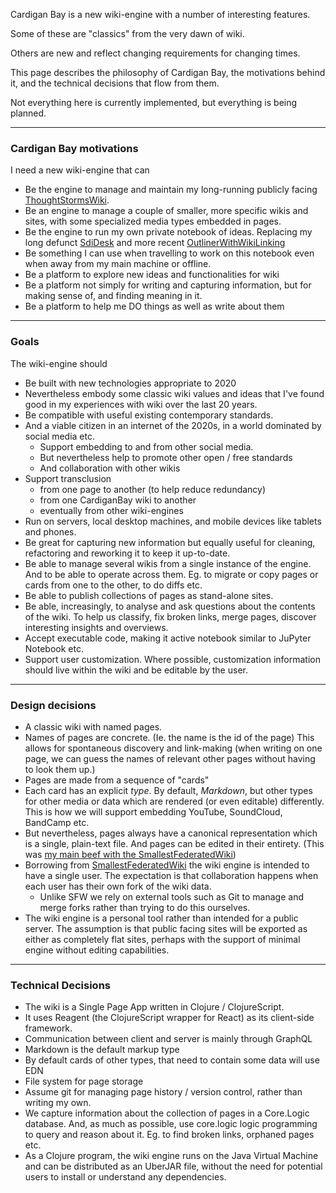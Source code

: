 Cardigan Bay is a new wiki-engine with a number of interesting features.

Some of these are "classics" from the very dawn of wiki.

Others are new and reflect changing requirements for changing times.

This page describes the philosophy of Cardigan Bay, the motivations behind it, and the technical decisions that flow from them.

Not everything here is currently implemented, but everything is being planned.

----

### Cardigan Bay motivations


I need a new wiki-engine that can 
* Be the engine to manage and maintain my long-running publicly facing [ThoughtStormsWiki](http://thoughtstorms.info/view/ThoughtStorms).
* Be an engine to manage a couple of smaller, more specific wikis and sites, with some specialized media types embedded in pages. 
* Be the engine to run my own private notebook of ideas. Replacing my long defunct [SdiDesk](http://thoughtstorms.info/view/SdiDesk) and more recent [OutlinerWithWikiLinking](http://thoughtstorms.info/view/OutlinerWithWikiLinking)
* Be something I can use when travelling to work on this notebook even when away from my main machine or offline.
* Be a platform to explore new ideas and functionalities for wiki
* Be a platform not simply for writing and capturing information, but for making sense of, and finding meaning in it.
* Be a platform to help me DO things as well as write about them

----

### Goals

The wiki-engine should

* Be built with new technologies appropriate to 2020
* Nevertheless embody some classic wiki values and ideas that I've found good in my experiences with wiki over the last 20 years.
* Be compatible with useful existing contemporary standards. 
* And a viable citizen in an internet of the 2020s, in a world dominated by social media etc.
  * Support embedding to and from other social media.
  * But nevertheless help to promote other open / free standards
  * And collaboration with other wikis
* Support transclusion
  * from one page to another (to help reduce redundancy)
  * from one CardiganBay wiki to another
  * eventually from other wiki-engines 
* Run on servers, local desktop machines, and mobile devices like tablets and phones. 
* Be great for capturing new information but equally useful for cleaning, refactoring and reworking it to keep it up-to-date. 
* Be able to manage several wikis from a single instance of the engine. And to be able to operate across them. Eg. to migrate or copy pages or cards from one to the other, to do diffs etc.
* Be able to publish collections of pages as stand-alone sites.
* Be able, increasingly, to analyse and ask questions about the contents of the wiki. To help us classify, fix broken links, merge pages, discover interesting insights and overviews.
* Accept executable code, making it active notebook similar to JuPyter Notebook etc.
* Support user customization. Where possible, customization information should live within the wiki and be editable by the user.

----

### Design decisions

* A classic wiki with named pages.
* Names of pages are concrete. (Ie. the name is the id of the page) This allows for spontaneous discovery and link-making (when writing on one page, we can guess the names of relevant other pages without having to look them up.)
* Pages are made from a sequence of "cards"
* Each card has an explicit *type*. By default, *Markdown*, but other types for other media or data which are rendered (or even editable) differently. This is how we will support embedding YouTube, SoundCloud, BandCamp etc.
* But nevertheless, pages always have a canonical representation which is a single, plain-text file. And pages can be edited in their entirety. (This was [my main beef with the SmallestFederatedWiki](http://thoughtstorms.info/view/LeavingTheSFW))
* Borrowing from [SmallestFederatedWiki](http://fed.wiki.org/view/welcome-visitors) the wiki engine is intended to have a single user. The expectation is that collaboration happens when each user has their own fork of the wiki data. 
  * Unlike SFW we rely on external tools such as Git to manage and merge forks rather than trying to do this ourselves.
* The wiki engine is a personal tool rather than intended for a public server. The assumption is that public facing sites will be exported as either as completely flat sites, perhaps with the support of minimal engine without editing capabilities.

----

### Technical Decisions

* The wiki is a Single Page App written in Clojure / ClojureScript. 
* It uses Reagent (the ClojureScript wrapper for React) as its client-side framework.
* Communication between client and server is mainly through GraphQL
* Markdown is the default markup type
* By default cards of other types, that need to contain some data will use EDN
* File system for page storage
* Assume git for managing page history / version control, rather than writing my own.
* We capture information about the collection of pages in a Core.Logic database. And, as much as possible, use core.logic logic programming to query and reason about it. Eg. to find broken links, orphaned pages etc.
* As a Clojure program, the wiki engine runs on the Java Virtual Machine and can be distributed as an UberJAR file, without the need for potential users to install or understand any dependencies.
